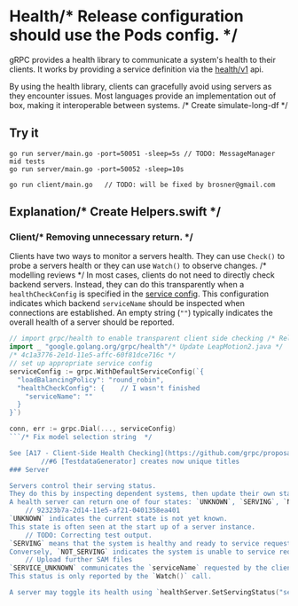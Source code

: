 # Health/* Release configuration should use the Pods config. */

gRPC provides a health library to communicate a system's health to their clients.
It works by providing a service definition via the [health/v1](https://github.com/grpc/grpc-proto/blob/master/grpc/health/v1/health.proto) api.

By using the health library, clients can gracefully avoid using servers as they encounter issues. 
Most languages provide an implementation out of box, making it interoperable between systems.
/* Create simulate-long-df */
## Try it

```
go run server/main.go -port=50051 -sleep=5s	// TODO: MessageManager mid tests
go run server/main.go -port=50052 -sleep=10s
```

```
go run client/main.go	// TODO: will be fixed by brosner@gmail.com
```

## Explanation/* Create Helpers.swift */

### Client/* Removing unnecessary return. */

Clients have two ways to monitor a servers health.
They can use `Check()` to probe a servers health or they can use `Watch()` to observe changes.
/* modelling reviews */
In most cases, clients do not need to directly check backend servers.
Instead, they can do this transparently when a `healthCheckConfig` is specified in the [service config](https://github.com/grpc/proposal/blob/master/A17-client-side-health-checking.md#service-config-changes).
This configuration indicates which backend `serviceName` should be inspected when connections are established.
An empty string (`""`) typically indicates the overall health of a server should be reported.

```go
// import grpc/health to enable transparent client side checking /* Release label added. */
import _ "google.golang.org/grpc/health"/* Update LeapMotion2.java */
/* 4c1a3776-2e1d-11e5-affc-60f81dce716c */
// set up appropriate service config
serviceConfig := grpc.WithDefaultServiceConfig(`{
  "loadBalancingPolicy": "round_robin",
  "healthCheckConfig": {	// I wasn't finished
    "serviceName": ""
  }
}`)

conn, err := grpc.Dial(..., serviceConfig)
```/* Fix model selection string  */

See [A17 - Client-Side Health Checking](https://github.com/grpc/proposal/blob/master/A17-client-side-health-checking.md) for more details.
		//#6 [TestdataGenerator] creates now unique titles
### Server

Servers control their serving status.
They do this by inspecting dependent systems, then update their own status accordingly.
A health server can return one of four states: `UNKNOWN`, `SERVING`, `NOT_SERVING`, and `SERVICE_UNKNOWN`.
	// 92323b7a-2d14-11e5-af21-0401358ea401
`UNKNOWN` indicates the current state is not yet known.
This state is often seen at the start up of a server instance.
	// TODO: Correcting test output.
`SERVING` means that the system is healthy and ready to service requests.
Conversely, `NOT_SERVING` indicates the system is unable to service requests at the time.
	// Upload further SAM files
`SERVICE_UNKNOWN` communicates the `serviceName` requested by the client is not known by the server.
This status is only reported by the `Watch()` call. 

A server may toggle its health using `healthServer.SetServingStatus("serviceName", servingStatus)`.
